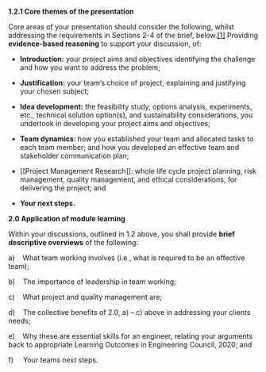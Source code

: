 **1.2.1 Core themes of the presentation**

Core areas of your presentation should consider the following, whilst addressing the requirements in Sections 2-4 of the brief, below.[[1]](#_ftn1) Providing **evidence-based reasoning** to support your discussion, of:

- **Introduction:** your project aims and objectives identifying the challenge and how you want to address the problem;

- **Justification:** your team’s choice of project, explaining and justifying your chosen subject;

- **Idea development:** the feasibility study, options analysis, experiments, etc., technical solution option(s), and sustainability considerations, you undertook in developing your project aims and objectives;

- **Team dynamics**: how you established your team and allocated tasks to each team member; and how you developed an effective team and stakeholder communication plan;

- [[Project Management Research]]: whole life cycle project planning, risk management, quality management, and ethical considerations, for delivering the project; and

-  **Your next steps.**

  **2.0 Application of module learning**

Within your discussions, outlined in 1.2 above, you shall provide **brief descriptive overviews** of the following:

a)    What team working involves (i.e., what is required to be an effective team);

b)    The importance of leadership in team working;

c)    What project and quality management are;

d)    The collective benefits of 2.0, a) – c) above in addressing your clients needs;

e)    Why these are essential skills for an engineer, relating your arguments back to appropriate Learning Outcomes in Engineering Council, 2020; and

f)     Your teams next steps.